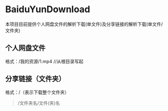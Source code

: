# BaiduYunDownload
本项目目前提供个人网盘文件的解析下载(单文件)及分享链接的解析下载(单文件/文件夹)
## 个人网盘文件
格式：/我的资源/1.mp4     //从根目录写起
## 分享链接（文件夹）
格式：/（表示下载整个文件夹）
> /文件夹名/文件(夹)名
